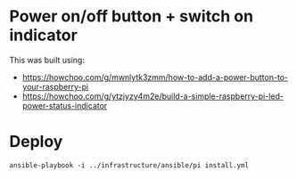 # Power on/off button + switch on indicator

This was built using:

- https://howchoo.com/g/mwnlytk3zmm/how-to-add-a-power-button-to-your-raspberry-pi
- https://howchoo.com/g/ytzjyzy4m2e/build-a-simple-raspberry-pi-led-power-status-indicator

# Deploy

    ansible-playbook -i ../infrastructure/ansible/pi install.yml